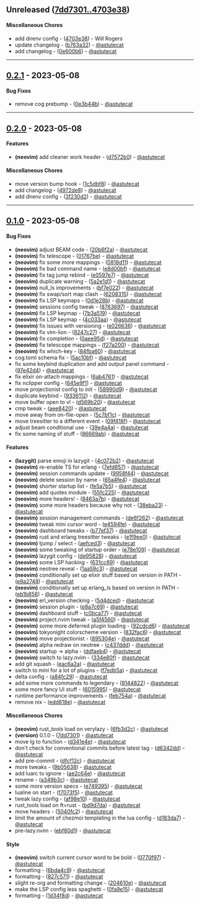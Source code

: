 ## Unreleased ([7dd7301..4703e38](https://github.com/astutecat/dotfiles/compare/7dd7301..4703e38))
#### Miscellaneous Chores
- add direnv config - ([4703e38](https://github.com/astutecat/dotfiles/commit/4703e3800a79c8eb6316fc7490f9f42ae61139bd)) - Will Rogers
- update changelog - ([b763a32](https://github.com/astutecat/dotfiles/commit/b763a3292f9521230f45f3c766ea2d7e52b788f1)) - [@astutecat](https://github.com/astutecat)
- add changelog - ([0e600b6](https://github.com/astutecat/dotfiles/commit/0e600b6a0a0caf2b99490e0e72975651a679d031)) - [@astutecat](https://github.com/astutecat)

- - -
## [0.2.1](https://github.com/astutecat/dotfiles/compare/0.2.0..0.2.1) - 2023-05-08
#### Bug Fixes
- remove cog prebump - ([0e3b44b](https://github.com/astutecat/dotfiles/commit/0e3b44b6553c3933025ebd442e68992c0bef4b65)) - [@astutecat](https://github.com/astutecat)

- - -

## [0.2.0](https://github.com/astutecat/dotfiles/compare/0.1.0..0.2.0) - 2023-05-08
#### Features
- **(neovim)** add cleaner work header - ([d7572b0](https://github.com/astutecat/dotfiles/commit/d7572b049106a9e9a4924b29c5696daa5e249aa2)) - [@astutecat](https://github.com/astutecat)
#### Miscellaneous Chores
- move version bump hook - ([1c5dbf8](https://github.com/astutecat/dotfiles/commit/1c5dbf8de962b9245fa44ce6ef746c158b4d3246)) - [@astutecat](https://github.com/astutecat)
- add changelog - ([4972de8](https://github.com/astutecat/dotfiles/commit/4972de82f457af35c4de446fbf80ed1f120254e2)) - [@astutecat](https://github.com/astutecat)
- add direnv config - ([3f230d2](https://github.com/astutecat/dotfiles/commit/3f230d27f6148aaf922dfc712eeaf304a2e71608)) - [@astutecat](https://github.com/astutecat)

- - -


## [0.1.0](https://github.com/astutecat/dotfiles/compare/7c2a8665141829d2a4dbf148f56a9b61158a9240..0.1.0) - 2023-05-08
#### Bug Fixes
- **(neovim)** adjust BEAM code - ([20b6f2a](https://github.com/astutecat/dotfiles/commit/20b6f2ac074af437315365227f6dc93932af0530)) - [@astutecat](https://github.com/astutecat)
- **(neovim)** fix telescope - ([01767be](https://github.com/astutecat/dotfiles/commit/01767be440ba1a8d11c85ee83bb167cbe7d25eea)) - [@astutecat](https://github.com/astutecat)
- **(neovim)** fix some more mappings - ([0818d11](https://github.com/astutecat/dotfiles/commit/0818d116059c6b6ebf5384905585f033e1a89639)) - [@astutecat](https://github.com/astutecat)
- **(neovim)** fix bad command name - ([e8d00bf](https://github.com/astutecat/dotfiles/commit/e8d00bf6542af738c0abbab89fb0757b99dac0af)) - [@astutecat](https://github.com/astutecat)
- **(neovim)** fix tag jump rebind - ([e0597e7](https://github.com/astutecat/dotfiles/commit/e0597e78c9f5d3b053fedb10af25bffc63908b5b)) - [@astutecat](https://github.com/astutecat)
- **(neovim)** duplicate warning - ([5a2e1d1](https://github.com/astutecat/dotfiles/commit/5a2e1d1ee12ce115b8a030f9ce3b21b3d607e074)) - [@astutecat](https://github.com/astutecat)
- **(neovim)** null_ls improvements - ([bf7e022](https://github.com/astutecat/dotfiles/commit/bf7e022b21c8a420a663cf92239d61fe35dd56e4)) - [@astutecat](https://github.com/astutecat)
- **(neovim)** fix swap/sort map clash - ([6208315](https://github.com/astutecat/dotfiles/commit/6208315fbe74e53d48a2710a0695318c6821e598)) - [@astutecat](https://github.com/astutecat)
- **(neovim)** fix LSP keymaps - ([0d1e28b](https://github.com/astutecat/dotfiles/commit/0d1e28b87efe559f32eefa5099090374e04c4bec)) - [@astutecat](https://github.com/astutecat)
- **(neovim)** sessions config tweak - ([8763697](https://github.com/astutecat/dotfiles/commit/876369744ed5ed554e34965a7e1830c7718fdf5f)) - [@astutecat](https://github.com/astutecat)
- **(neovim)** fix LSP keymap - ([7b3a519](https://github.com/astutecat/dotfiles/commit/7b3a519458c8bf27c44c54ec90f0a6da179c71e9)) - [@astutecat](https://github.com/astutecat)
- **(neovim)** fix LSP keymap - ([4c033aa](https://github.com/astutecat/dotfiles/commit/4c033aa41b665aa08913f6858baf4ecdd0f5a212)) - [@astutecat](https://github.com/astutecat)
- **(neovim)** fix issues with versioning - ([e026636](https://github.com/astutecat/dotfiles/commit/e0266360ad5bc1a890af6b47a65da6b0b0dcffe0)) - [@astutecat](https://github.com/astutecat)
- **(neovim)** fix vim-lion - ([8247c27](https://github.com/astutecat/dotfiles/commit/8247c275080a2ea0506ee31b984007a4f61c2ccf)) - [@astutecat](https://github.com/astutecat)
- **(neovim)** fix completion - ([0aee95d](https://github.com/astutecat/dotfiles/commit/0aee95d055f6d2d592f086b30b93e566fe77f66d)) - [@astutecat](https://github.com/astutecat)
- **(neovim)** fix telescope mappings - ([f27a200](https://github.com/astutecat/dotfiles/commit/f27a2006d1136665b6f79419a9d8e26e81c712f0)) - [@astutecat](https://github.com/astutecat)
- **(neovim)** fix which-key - ([84fba60](https://github.com/astutecat/dotfiles/commit/84fba60e9b5ec45d19e6ec512ef67e04f81b15fc)) - [@astutecat](https://github.com/astutecat)
- cog.toml schema fix - ([5ac10bf](https://github.com/astutecat/dotfiles/commit/5ac10bf508c33827be2b01fe1fd8a62bdb5c1207)) - [@astutecat](https://github.com/astutecat)
- fix some keybind duplication and add output panel command - ([97e42d4](https://github.com/astutecat/dotfiles/commit/97e42d47cc6d5876cfce2779d334746ff737238b)) - [@astutecat](https://github.com/astutecat)
- fix elixir on-attach mappings - ([6ab4761](https://github.com/astutecat/dotfiles/commit/6ab4761de697299e94c38711c56f9ba76c729d09)) - [@astutecat](https://github.com/astutecat)
- fix nclipper config - ([645e9f1](https://github.com/astutecat/dotfiles/commit/645e9f1f2d17b2db5b3d66cf517fb6f06f300919)) - [@astutecat](https://github.com/astutecat)
- move projectionist config to init - ([58990d9](https://github.com/astutecat/dotfiles/commit/58990d9dce4b8ca37746d8844db9a2cef52201df)) - [@astutecat](https://github.com/astutecat)
- duplicate keybind - ([9336112](https://github.com/astutecat/dotfiles/commit/93361123a3e4af38a33835f506c526fcfc0618aa)) - [@astutecat](https://github.com/astutecat)
- move buffer open to vl - ([d569b20](https://github.com/astutecat/dotfiles/commit/d569b20ef85ca2720950dc15f8e14f936f249bf6)) - [@astutecat](https://github.com/astutecat)
- cmp tweak - ([aee8420](https://github.com/astutecat/dotfiles/commit/aee84208a914ebca0d0d9555afc0043bbf55cbb3)) - [@astutecat](https://github.com/astutecat)
- move away from on-file-open - ([5c7bf1c](https://github.com/astutecat/dotfiles/commit/5c7bf1c96895356d6f8d4315d43c1156db8995ec)) - [@astutecat](https://github.com/astutecat)
- move treesitter to a different event - ([09f418f](https://github.com/astutecat/dotfiles/commit/09f418f68dcbbbafb6058bbf1b6655f83efe5a93)) - [@astutecat](https://github.com/astutecat)
- adjust beam conditional use - ([39e4a4a](https://github.com/astutecat/dotfiles/commit/39e4a4a521d826221faef8a5d7ad41508acdf2bc)) - [@astutecat](https://github.com/astutecat)
- fix some naming of stuff - ([86669ab](https://github.com/astutecat/dotfiles/commit/86669ab84584d4c2e40af9eef7fa6940776592fd)) - [@astutecat](https://github.com/astutecat)
#### Features
- **(lazygit)** parse emoji in lazygit - ([4c072b2](https://github.com/astutecat/dotfiles/commit/4c072b277ac97036f9c7550c28b372450e32282e)) - [@astutecat](https://github.com/astutecat)
- **(neovim)** re-enable TS for erlang - ([7efd657](https://github.com/astutecat/dotfiles/commit/7efd657e1fa31b9aeffcc09165483be2ce18d37f)) - [@astutecat](https://github.com/astutecat)
- **(neovim)** session commands update - ([9958f44](https://github.com/astutecat/dotfiles/commit/9958f44f632b3162e6f7f008df7eee5d5cce9d1e)) - [@astutecat](https://github.com/astutecat)
- **(neovim)** delete session by name - ([65a4fe4](https://github.com/astutecat/dotfiles/commit/65a4fe4bdece6a0b29a848a661c24f24a2e25e69)) - [@astutecat](https://github.com/astutecat)
- **(neovim)** shorter startup list - ([fe5a7b5](https://github.com/astutecat/dotfiles/commit/fe5a7b51c635a7879e3c54dfbb44cfffbea920c3)) - [@astutecat](https://github.com/astutecat)
- **(neovim)** add quotes module - ([55fc225](https://github.com/astutecat/dotfiles/commit/55fc225c142a1b555d460d23a0dbb661faac6ea8)) - [@astutecat](https://github.com/astutecat)
- **(neovim)** more headers! - ([8463a7b](https://github.com/astutecat/dotfiles/commit/8463a7bcedd86354b381b806d7c223ee1ab0b147)) - [@astutecat](https://github.com/astutecat)
- **(neovim)** some more headers because why not - ([38eba23](https://github.com/astutecat/dotfiles/commit/38eba23aea5804d7e473cb389dc1678e09efc882)) - [@astutecat](https://github.com/astutecat)
- **(neovim)** session management commands - ([de6f262](https://github.com/astutecat/dotfiles/commit/de6f26272f0efb3e074cdd9df0f6efdd14d9391e)) - [@astutecat](https://github.com/astutecat)
- **(neovim)** tweak mini cursor word - ([e4594fe](https://github.com/astutecat/dotfiles/commit/e4594fe8f703d3d2e2329fca92331e618f6ae2d0)) - [@astutecat](https://github.com/astutecat)
- **(neovim)** dashboard tweaks - ([b77ef37](https://github.com/astutecat/dotfiles/commit/b77ef37740c345e9fb3efdb5a28331e9a8b1dc2f)) - [@astutecat](https://github.com/astutecat)
- **(neovim)** rust and erlang treesitter tweaks - ([e1f9ee0](https://github.com/astutecat/dotfiles/commit/e1f9ee06bd5d4c077218c97fc41c46eab9551d89)) - [@astutecat](https://github.com/astutecat)
- **(neovim)** tjump / select - ([aefced3](https://github.com/astutecat/dotfiles/commit/aefced392a738d9b76154023b0fefcbd27287fc6)) - [@astutecat](https://github.com/astutecat)
- **(neovim)** some tweaking of startup order - ([e78e109](https://github.com/astutecat/dotfiles/commit/e78e10929e33f9e7e067dc3f4b8cfb9fcdb38dc3)) - [@astutecat](https://github.com/astutecat)
- **(neovim)** lazygit config - ([de95828](https://github.com/astutecat/dotfiles/commit/de95828bc286fd29a6f25a2365a5bcaa7950ecd0)) - [@astutecat](https://github.com/astutecat)
- **(neovim)** some LSP hacking - ([631cc89](https://github.com/astutecat/dotfiles/commit/631cc89830bf26ddb8fdc8a0db654f3c26aa1132)) - [@astutecat](https://github.com/astutecat)
- **(neovim)** neotree reveal - ([1aa59c3](https://github.com/astutecat/dotfiles/commit/1aa59c382fd322d22df9aac800dd7b5b8eff5b29)) - [@astutecat](https://github.com/astutecat)
- **(neovim)** conditionally set up elixir stuff based on version in PATH - ([e8a2748](https://github.com/astutecat/dotfiles/commit/e8a2748fafbb9e0d4ab8b79dc26e13b7cd24be3b)) - [@astutecat](https://github.com/astutecat)
- **(neovim)** conditionally set up erlang_ls based on version in PATH - ([eb1b858](https://github.com/astutecat/dotfiles/commit/eb1b858977246b9b2ad9cf6c714e99f1611548b5)) - [@astutecat](https://github.com/astutecat)
- **(neovim)** erl_version checking - ([5d4dced](https://github.com/astutecat/dotfiles/commit/5d4dcedd07b9d5d2d1be4e712b2d50c6d20aecfd)) - [@astutecat](https://github.com/astutecat)
- **(neovim)** session plugin - ([e8a7c69](https://github.com/astutecat/dotfiles/commit/e8a7c69d2084ab715b10fecb11289e6bc7d2cc41)) - [@astutecat](https://github.com/astutecat)
- **(neovim)** dashboard stuff - ([c0bca77](https://github.com/astutecat/dotfiles/commit/c0bca77f495ff8a2a21f6699a79da24ac44287cb)) - [@astutecat](https://github.com/astutecat)
- **(neovim)** project.nvim tweak - ([a5f4560](https://github.com/astutecat/dotfiles/commit/a5f4560316e0992ee30eafdc87be87950beeaf58)) - [@astutecat](https://github.com/astutecat)
- **(neovim)** some more deferred plugin loading - ([92cdcd6](https://github.com/astutecat/dotfiles/commit/92cdcd687920ed1d40563d205342eacca3ac0138)) - [@astutecat](https://github.com/astutecat)
- **(neovim)** tokyonight colorscheme version - ([832fac6](https://github.com/astutecat/dotfiles/commit/832fac65c7ef988b5cf25f88599663ddabd8529f)) - [@astutecat](https://github.com/astutecat)
- **(neovim)** move projectionist - ([895304e](https://github.com/astutecat/dotfiles/commit/895304e724f860b3f9ff36ceb3a3bb6be8a420a6)) - [@astutecat](https://github.com/astutecat)
- **(neovim)** alpha redraw on neotree - ([c437ddd](https://github.com/astutecat/dotfiles/commit/c437ddd6f1fe3ed946bbf53422ecb203f2e41191)) - [@astutecat](https://github.com/astutecat)
- **(neovim)** startup -> alpha - ([ddfaeb4](https://github.com/astutecat/dotfiles/commit/ddfaeb4cd0591c08e4df2dcc80a71fcc47edb96c)) - [@astutecat](https://github.com/astutecat)
- **(neovim)** switch to lazy.nvim - ([334e80f](https://github.com/astutecat/dotfiles/commit/334e80f569b329d8331650ece5a0f24367293736)) - [@astutecat](https://github.com/astutecat)
- add git squash - ([eac6a2a](https://github.com/astutecat/dotfiles/commit/eac6a2ade37d551ac7611b7d12a4af04da2aacf6)) - [@astutecat](https://github.com/astutecat)
- switch to mini for a lot of plugins - ([f7edb5a](https://github.com/astutecat/dotfiles/commit/f7edb5a960cd3898f98e6c7193aa4a0c66171776)) - [@astutecat](https://github.com/astutecat)
- delta config - ([a84fc29](https://github.com/astutecat/dotfiles/commit/a84fc29e05ff519bed1ad8313e809eb8c631764e)) - [@astutecat](https://github.com/astutecat)
- add some more commands to legendary - ([8144822](https://github.com/astutecat/dotfiles/commit/8144822c16dc6eb8f1b2242a3af028aaaa75c224)) - [@astutecat](https://github.com/astutecat)
- some more fancy UI stuff - ([6015995](https://github.com/astutecat/dotfiles/commit/60159959a832d55cee020bc3095e65c58b2569b6)) - [@astutecat](https://github.com/astutecat)
- runtime performance improvements - ([feb754a](https://github.com/astutecat/dotfiles/commit/feb754a87aec6d4e5834ac5dfd4dd05d63779733)) - [@astutecat](https://github.com/astutecat)
- remove nix - ([edd618e](https://github.com/astutecat/dotfiles/commit/edd618ec44cf8de22dbcfd04c8344f37e70146e3)) - [@astutecat](https://github.com/astutecat)
#### Miscellaneous Chores
- **(neovim)** rust_tools load on verylazy - ([6fb3d2c](https://github.com/astutecat/dotfiles/commit/6fb3d2c198899d70c87a0e08f39c6bba4a4844ed)) - [@astutecat](https://github.com/astutecat)
- **(version)** 0.1.0 - ([7dd7301](https://github.com/astutecat/dotfiles/commit/7dd7301ddebe3aac58f7acdc98cf03fc683e1ee5)) - [@astutecat](https://github.com/astutecat)
- move lg to function - ([d341e4e](https://github.com/astutecat/dotfiles/commit/d341e4e167c0fc2067a710ea49a33c45e17aa88a)) - [@astutecat](https://github.com/astutecat)
- don't check for conventional commits before latest tag - ([d6342dd](https://github.com/astutecat/dotfiles/commit/d6342dd738ac5856cfc81bd17357cbc1360e6709)) - [@astutecat](https://github.com/astutecat)
- add pre-commit - ([dfcf12c](https://github.com/astutecat/dotfiles/commit/dfcf12ca3feec8c38bce3384260cac569570b450)) - [@astutecat](https://github.com/astutecat)
- more tweaks - ([9b05638](https://github.com/astutecat/dotfiles/commit/9b056381c6b802240a0f6138472fba7c518a1875)) - [@astutecat](https://github.com/astutecat)
- add luarc to ignore - ([ae2c64e](https://github.com/astutecat/dotfiles/commit/ae2c64e9032706071fbf459576829aefc097ff8c)) - [@astutecat](https://github.com/astutecat)
- rename - ([a349b3c](https://github.com/astutecat/dotfiles/commit/a349b3ceac53f42fba395ee2a30b25a571742626)) - [@astutecat](https://github.com/astutecat)
- some more version specs - ([e749395](https://github.com/astutecat/dotfiles/commit/e749395f0fb6ba514c83f4f63930ccd534cc8d07)) - [@astutecat](https://github.com/astutecat)
- lualine on start - ([f7073f5](https://github.com/astutecat/dotfiles/commit/f7073f5ab659b3c73e34a1019923a16a05d3bd3d)) - [@astutecat](https://github.com/astutecat)
- tweak lazy config - ([af98e10](https://github.com/astutecat/dotfiles/commit/af98e104fc8a730240f85aa04c15a108d9765887)) - [@astutecat](https://github.com/astutecat)
- rust_tools load on ft=rust - ([bd9d7da](https://github.com/astutecat/dotfiles/commit/bd9d7da8bfc11672548db8f1f4395b36c38c84da)) - [@astutecat](https://github.com/astutecat)
- move headers - ([5040fc2](https://github.com/astutecat/dotfiles/commit/5040fc26f1bc015893e3de40a1db371bce03b8ea)) - [@astutecat](https://github.com/astutecat)
- limit the amount of chezmoi templating in the lua config - ([d183da7](https://github.com/astutecat/dotfiles/commit/d183da7955597503dbbab5296dfed26677c65b46)) - [@astutecat](https://github.com/astutecat)
- pre-lazy.nvim - ([ebf80d1](https://github.com/astutecat/dotfiles/commit/ebf80d1c86e34d824a1e2dd9b9ca167221899a78)) - [@astutecat](https://github.com/astutecat)
#### Style
- **(neovim)** switch current cursor word to be bold - ([0770f97](https://github.com/astutecat/dotfiles/commit/0770f97160fa71e24794bb6c1382a59eebfb6e9f)) - [@astutecat](https://github.com/astutecat)
- formatting - ([6bda4c9](https://github.com/astutecat/dotfiles/commit/6bda4c919b52e25d3024d2884cf69c87c7531d6b)) - [@astutecat](https://github.com/astutecat)
- formatting - ([827c571](https://github.com/astutecat/dotfiles/commit/827c571c194c610e949d1e3b9a93686117df26db)) - [@astutecat](https://github.com/astutecat)
- slight re-org and formatting change - ([204610e](https://github.com/astutecat/dotfiles/commit/204610e360b9a6c4e488f1834baa6108d8a690a3)) - [@astutecat](https://github.com/astutecat)
- make the LSP config less spaghetti - ([0fa9e15](https://github.com/astutecat/dotfiles/commit/0fa9e15271dca24bd5a47e2830c85ab2cac77320)) - [@astutecat](https://github.com/astutecat)
- formatting - ([1d34f8d](https://github.com/astutecat/dotfiles/commit/1d34f8dcaf00104dfed9f1462364f3a288fb85f0)) - [@astutecat](https://github.com/astutecat)


